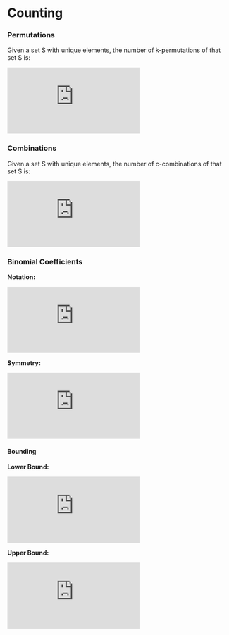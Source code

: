 # Counting

### Permutations

Given a set S with unique elements, the number of k-permutations of that set S is:

![](http://www.sciweavers.org/tex2img.php?eq=%5Cfrac%7Bn%21%7D%7B%28n-k%29%21%7D&bc=White&fc=Black&im=png&fs=12&ff=modern&edit=0)

### Combinations

Given a set S with unique elements, the number of c-combinations of that set S is:

![](http://www.sciweavers.org/tex2img.php?eq=%5Cfrac%7Bn%21%7D%7Bk%21%28n-k%29%21%7D&bc=White&fc=Black&im=png&fs=12&ff=modern&edit=0)

### Binomial Coefficients

**Notation:**

![](http://www.sciweavers.org/tex2img.php?eq=%7B%7Bn%7D%5Cchoose%7Bk%7D%7D%3D%5Cfrac%7Bn%21%7D%7Bk%21%28n-k%29%21%7D&bc=White&fc=Black&im=png&fs=12&ff=modern&edit=0)

**Symmetry:**

![](http://www.sciweavers.org/tex2img.php?eq=%7B%7Bn%7D%5Cchoose%7Bk%7D%7D%3D%7B%7Bn%7D%5Cchoose%7Bn-k%7D%7D&bc=White&fc=Black&im=png&fs=12&ff=modern&edit=0)

#### Bounding

**Lower Bound:**

![](http://www.sciweavers.org/tex2img.php?eq=%7B%7Bn%7D%5Cchoose%7Bk%7D%7D%3D%5Cfrac%7Bn%28n-1%29...%28n-k%2B1%29%7D%7Bk%28k-1%29...1%7D%0A%3D%5CBig%28%5Cfrac%7Bn%7D%7Bk%7D%5CBig%29%20%5CBig%28%5Cfrac%7Bn-1%7D%7Bk-1%7D%5CBig%29%20...%20%5CBig%28%5Cfrac%7Bn-k%2B1%7D%7B1%7D%5CBig%29%20%5Cgeq%20%5CBig%28%5Cfrac%7Bn%7D%7Bk%7D%5CBig%29%5Ek&bc=White&fc=Black&im=png&fs=12&ff=modern&edit=0)

**Upper Bound:**

![](http://www.sciweavers.org/tex2img.php?eq=%7B%7Bn%7D%5Cchoose%7Bk%7D%7D%3D%5Cfrac%7Bn%28n-1%29...%28n-k%2B1%29%7D%7Bk%28k-1%29...1%7D%0A%5Cleq%20%5Cfrac%7Bn%5Ek%7D%7Bk%21%7D%20%5Cleq%20%5CBig%28%5Cfrac%7Be%20%5Ccdot%20n%7D%7Bk%7D%5CBig%29%5Ek&bc=White&fc=Black&im=png&fs=12&ff=modern&edit=0)

